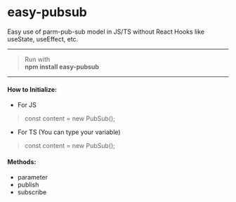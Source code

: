 # easy-pubsub
Easy use of parm-pub-sub model in JS/TS without React Hooks like useState, useEffect, etc.

***
> Run with <br/>
> <b>npm install easy-pubsub</b>
***

#### How to Initialize:
* For JS
> const content = new PubSub();
* For TS (You can type your variable)
> const content = new PubSub<string>();

#### Methods:
* parameter
* publish
* subscribe